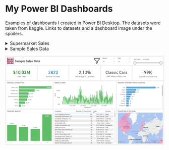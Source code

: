 # My Power BI Dashboards
Examples of dashboards I created in Power BI Desktop. The datasets were taken from kaggle. Links to datasets and a dashboard image under the spoilers.
<details>
  <summary>Supermarket Sales</summary>
  Dataset from kaggle - Supermarket Sales (https://www.kaggle.com/aungpyaeap/supermarket-sales)
  
  ![alt text](https://github.com/vonOrso/Power_BI_Dashboards/tree/main/Supermarket_Sales/Supermarket_Sales_img.png?raw=true)
</details>

<details>
  <summary>Sample Sales Data</summary>
  Dataset from kaggle - Sample Sales Data (https://www.kaggle.com/kyanyoga/sample-sales-data)
  
  ![alt text](https://github.com/vonOrso/Power_BI_Dashboards/tree/main/Sample_Sales_Data/Sample_Sales_Data_img.png?raw=true)
</details>

![alt text](https://github.com/vonOrso/Power_BI_Dashboards/blob/main/Sample_Sales_Data/Sample_Sales_Data_img.png?raw=true)
